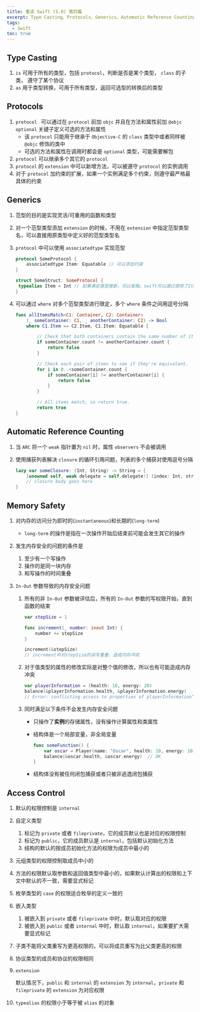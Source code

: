 ```yaml
---
title: 重读 Swift (5.0) 第四篇
excerpt: Type Casting、Protocols、Generics、Automatic Reference Counting、Memory Safety、Access Control
tags:
  - Swift
toc: true
---
```


## Type Casting

1. `is` 可用于所有的类型，包括 `protocol`，判断是否是某个类型， `class` 的子类， 遵守了某个协议
2. `as` 用于类型转换，可用于所有类型，返回可选型的转换后的类型

## Protocols

1. `protocol ` 可以通过在 `protocol` 前加 `objc` 并且在方法和属性前加  `@objc optional` 关键子定义可选的方法和属性
   - 该 `protocol` 只能用于继承于 `Objective-C` 的 `class` 类型中或者同样被 `@objc` 修饰的类中
   - 可选的方法和属性在调用时都会是 `optional` 类型，可能需要解包
2. `protocol` 可以继承多个其它的 `protocol`
3. `protocol` 的 `extension` 中可以新增方法，可以被遵守 `protocol` 的实例调用
4. 对于 `protocol` 加约束的扩展，如果一个实例满足多个约束，则遵守最严格最具体的约束

## Generics

1. 范型的目的是实现灵活/可重用的函数和类型

2. 对一个范型类型添加 `extension` 的时候，不用在 `extension` 中指定范型类型名，可以直接用原类型中定义好的范型类型名

3. `protocol` 中可以使用 `associatedtype` 实现范型

   ```swift
   protocol SomeProtocol {
       associatedtype Item: Equatable // 可以添加约束
   }
   
   struct SomeStruct: SomeProtocol {
   	typealias Item = Int // 如果满足类型推断，可以省略。swift可以通过使用了Item的协议条件的实现中推断出Item的类型
   }
   ```

4. 可以通过 `where` 对多个范型类型进行限定，多个 `where` 条件之间用逗号分隔

   ```swift
   func allItemsMatch<C1: Container, C2: Container>
       (_ someContainer: C1, _ anotherContainer: C2) -> Bool
       where C1.Item == C2.Item, C1.Item: Equatable {
   
           // Check that both containers contain the same number of items.
           if someContainer.count != anotherContainer.count {
               return false
           }
   
           // Check each pair of items to see if they're equivalent.
           for i in 0..<someContainer.count {
               if someContainer[i] != anotherContainer[i] {
                   return false
               }
           }
   
           // All items match, so return true.
           return true
   }
   ```

## Automatic Reference Counting

1. 当 `ARC` 将一个 `weak` 指针置为 `nil` 时，属性 `observers` 不会被调用

2. 使用捕获列表解决 `closure` 的循环引用问题，列表的多个捕获对使用逗号分隔

   ```swift
   lazy var someClosure: (Int, String) -> String = {
       [unowned self, weak delegate = self.delegate!] (index: Int, stringToProcess: String) -> String in
       // closure body goes here
   }
   ```

## Memory Safety

1. 对内存的访问分为即时的(`instantaneous`)和长期的(`long-term`)

   - `long-term` 的操作是指在一次操作开始后结束前可能会发生其它的操作

2. 发生内存安全的问题的条件是

   1. 至少有一个写操作
   2. 操作的是同一块内存
   3. 和写操作的时间重叠

3. `In-Out` 参数导致的内存安全问题

   1. 所有的非 `In-Out` 参数被评估后，所有的 `In-Out` 参数的写权限开始，直到函数的结束

      ```swift
      var stepSize = 1
      
      func increment(_ number: inout Int) {
          number += stepSize
      }
      
      increment(&stepSize)
      // increment中对stepSize的读写重叠，造成内存冲突
      ```

   2. 对于值类型的属性的修改实际是对整个值的修改，所以也有可能造成内存冲突

      ```swift
      var playerInformation = (health: 10, energy: 20)
      balance(&playerInformation.health, &playerInformation.energy)
      // Error: conflicting access to properties of playerInformation”
      ```

   3. 同时满足以下条件不会发生内存安全问题

      - 只操作了**实例**的存储属性，没有操作计算属性和类属性

      - 结构体是一个局部变量，非全局变量

        ```swift
        func someFunction() {
            var oscar = Player(name: "Oscar", health: 10, energy: 10)
            balance(&oscar.health, &oscar.energy)  // OK
        }
        ```

      - 结构体没有被任何闭包捕获或者只被非逃逸闭包捕获

## Access Control

1. 默认的权限控制是 `internal`

2. 自定义类型

   1. 标记为 `private` 或者 `fileprivate`，它的成员默认也是对应的权限控制
   2. 标记为 `public`，它的成员默认是 `internal`，包括默认初始化方法
   3. 结构的默认的按成员初始化方法的权限为成员中最小的

3. 元组类型的权限控制取成员中小的

4. 方法的权限默认取参数和返回值类型中最小的，如果默认计算出的权限和上下文中默认的不一致，需要显式标记

5. 枚举类型的 `case` 的权限适合枚举的定义一致的

6. 嵌入类型

   1. 被嵌入到 `private` 或者 `fileprivate` 中时，默认取对应的权限
   2. 被嵌入到 `public` 或者 `internal` 中时，默认取 `internal`，如果要扩大需要显式标记

7. 子类不能将父类重写为更高权限的，可以将成员重写为比父类更高的权限

8. 协议类型的成员和协议的权限相同

9. `extension`

   默认情况下，`public` 和 `internal` 的 `extension` 为 `internal`，`private` 和 `fileprivate` 的 `extension` 为对应权限

10. `typealias` 的权限小于等于被 `alias` 的对象